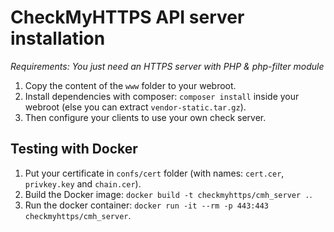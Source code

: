 # CheckMyHTTPS API server installation

*Requirements: You just need an HTTPS server with PHP & php-filter module*

1. Copy the content of the `www` folder to your webroot.
2. Install dependencies with composer: `composer install` inside your webroot (else you can extract `vendor-static.tar.gz`).
3. Then configure your clients to use your own check server.

## Testing with Docker

1. Put your certificate in `confs/cert` folder (with names: `cert.cer`, `privkey.key` and `chain.cer`).
2. Build the Docker image: `docker build -t checkmyhttps/cmh_server .`.
3. Run the docker container: `docker run -it --rm -p 443:443 checkmyhttps/cmh_server`.
